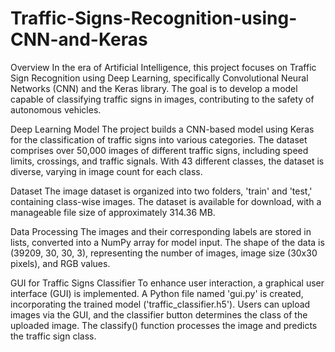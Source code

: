 # Traffic-Signs-Recognition-using-CNN-and-Keras
Overview
In the era of Artificial Intelligence, this project focuses on Traffic Sign Recognition using Deep Learning, specifically Convolutional Neural Networks (CNN) and the Keras library. The goal is to develop a model capable of classifying traffic signs in images, contributing to the safety of autonomous vehicles.

Deep Learning Model
The project builds a CNN-based model using Keras for the classification of traffic signs into various categories. The dataset comprises over 50,000 images of different traffic signs, including speed limits, crossings, and traffic signals. With 43 different classes, the dataset is diverse, varying in image count for each class.

Dataset
The image dataset is organized into two folders, 'train' and 'test,' containing class-wise images. The dataset is available for download, with a manageable file size of approximately 314.36 MB.

Data Processing
The images and their corresponding labels are stored in lists, converted into a NumPy array for model input. The shape of the data is (39209, 30, 30, 3), representing the number of images, image size (30x30 pixels), and RGB values.

GUI for Traffic Signs Classifier
To enhance user interaction, a graphical user interface (GUI) is implemented. A Python file named 'gui.py' is created, incorporating the trained model ('traffic_classifier.h5'). Users can upload images via the GUI, and the classifier button determines the class of the uploaded image. The classify() function processes the image and predicts the traffic sign class.
